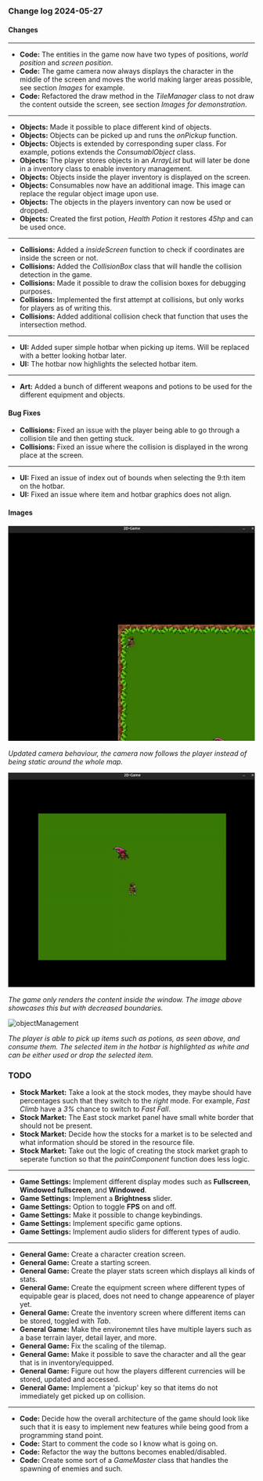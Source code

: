 ### Change log 2024-05-27

#### Changes

---

- **Code:** The entities in the game now have two types of positions, *world position* and *screen position*.
- **Code:** The game camera now always displays the character in the middle of the screen and moves the world making larger areas possible, see section *Images* for example.
- **Code:** Refactored the draw method in the *TileManager* class to not draw the content outside the screen, see section *Images for demonstration*.

---

- **Objects:** Made it possible to place different kind of objects.
- **Objects:** Objects can be picked up and runs the *onPickup* function.
- **Objects:** Objects is extended by corresponding super class. For example, potions extends the *ConsumablObject* class.
- **Objects:** The player stores objects in an *ArrayList* but will later be done in a inventory class to enable inventory management.
- **Objects:** Objects inside the player inventory is displayed on the screen.
- **Objects:** Consumables now have an additional image. This image can replace the regular object image upon use.
- **Objects:** The objects in the players inventory can now be used or dropped.
- **Objects:** Created the first potion, *Health Potion* it restores *45hp* and can be used once.

---

- **Collisions:** Added a *insideScreen* function to check if coordinates are inside the screen or not.
- **Collisions:** Added the *CollisionBox* class that will handle the collision detection in the game.
- **Collisions:** Made it possible to draw the collision boxes for debugging purposes.
- **Collisions:** Implemented the first attempt at collisions, but only works for players as of writing this.
- **Collisions:** Added additional collision check that function that uses the intersection method.

---

- **UI:** Added super simple hotbar when picking up items. Will be replaced with a better looking hotbar later.
- **UI:** The hotbar now highlights the selected hotbar item.

---

- **Art:** Added a bunch of different weapons and potions to be used for the different equipment and objects.

#### Bug Fixes

- **Collisions:** Fixed an issue with the player being able to go through a collision tile and then getting stuck.
- **Collisions:** Fixed an issue where the collision is displayed in the wrong place at the screen.

---

- **UI:** Fixed an issue of index out of bounds when selecting the 9:th item on the hotbar.
- **UI:** Fixed an issue where item and hotbar graphics does not align.

#### Images

![updatedCamera](/readme_handling/images/2024-05-31/updatedCamera.gif)

*Updated camera behaviour, the camera now follows the player instead of being static around the whole map.*

![restrictedDrawing](/readme_handling/images/2024-05-31/restrictedDrawing.gif)

*The game only renders the content inside the window. The image above showcases this but with decreased boundaries.*

![objectManagement](/readme_handling/images/2024-05-31/objectManagement.gif)

*The player is able to pick up items such as potions, as seen above, and consume them. The selected item in the hotbar is highlighted as white and can be either used or drop the selected item.*

### TODO

- **Stock Market:** Take a look at the stock modes, they maybe should have percentages such that they switch to the *right* mode. For example, *Fast Climb* have a *3%* chance to switch to *Fast Fall*.
- **Stock Market:** The East stock market panel have small white border that should not be present.
- **Stock Market:** Decide how the stocks for a market is to be selected and what information should be stored in the resource file.
- **Stock Market:** Take out the logic of creating the stock market graph to seperate function so that the *paintComponent* function does less logic.

---

- **Game Settings:** Implement different display modes such as **Fullscreen**, **Windowed fullscreen**, and **Windowed**.
- **Game Settings:** Implement a **Brightness** slider.
- **Game Settings:** Option to toggle **FPS** on and off.
- **Game Settings:** Make it possible to change keybindings.
- **Game Settings:** Implement specific game options.
- **Game Settings:** Implement audio sliders for different types of audio.

---

- **General Game:** Create a character creation screen.
- **General Game:** Create a starting screen.
- **General Game:** Create the player stats screen which displays all kinds of stats.
- **General Game:** Create the equipment screen where different types of equipable gear is placed, does not need to change appearence of player yet.
- **General Game:** Create the inventory screen where different items can be stored, toggled with *Tab*.
- **General Game:** Make the environemnt tiles have multiple layers such as a base terrain layer, detail layer, and more.
- **General Game:** Fix the scaling of the tilemap.
- **General Game:** Make it possible to save the character and all the gear that is in inventory/equipped.
- **General Game:** Figure out how the players different currencies will be stored, updated and accessed.
- **General Game:** Implement a 'pickup' key so that items do not immediately get picked up on collision.

---

- **Code:** Decide how the overall architecture of the game should look like such that it is easy to implement new features while being good from a programming stand point.
- **Code:** Start to comment the code so I know what is going on.
- **Code:** Refactor the way the buttons becomes enabled/disabled.
- **Code:** Create some sort of a *GameMaster* class that handles the spawning of enemies and such.
